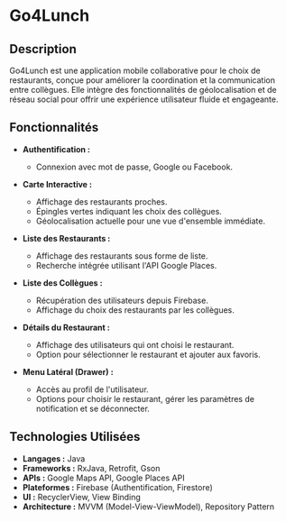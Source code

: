 # Go4Lunch

## Description

Go4Lunch est une application mobile collaborative pour le choix de restaurants, conçue pour améliorer la coordination et la communication entre collègues. Elle intègre des fonctionnalités de géolocalisation et de réseau social pour offrir une expérience utilisateur fluide et engageante.

## Fonctionnalités

- **Authentification :**
  - Connexion avec mot de passe, Google ou Facebook.

- **Carte Interactive :**
  - Affichage des restaurants proches.
  - Épingles vertes indiquant les choix des collègues.
  - Géolocalisation actuelle pour une vue d'ensemble immédiate.

- **Liste des Restaurants :**
  - Affichage des restaurants sous forme de liste.
  - Recherche intégrée utilisant l'API Google Places.

- **Liste des Collègues :**
  - Récupération des utilisateurs depuis Firebase.
  - Affichage du choix des restaurants par les collègues.

- **Détails du Restaurant :**
  - Affichage des utilisateurs qui ont choisi le restaurant.
  - Option pour sélectionner le restaurant et ajouter aux favoris.

- **Menu Latéral (Drawer) :**
  - Accès au profil de l'utilisateur.
  - Options pour choisir le restaurant, gérer les paramètres de notification et se déconnecter.

## Technologies Utilisées

- **Langages :** Java
- **Frameworks :** RxJava, Retrofit, Gson
- **APIs :** Google Maps API, Google Places API
- **Plateformes :** Firebase (Authentification, Firestore)
- **UI :** RecyclerView, View Binding
- **Architecture :** MVVM (Model-View-ViewModel), Repository Pattern


